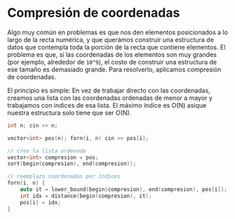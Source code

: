 # Compresión de coordenadas

Algo muy común en problemas es que nos den elementos posicionados a lo largo de
la recta numérica, y que querámos construir una estructura de datos que
contempla toda la porción de la recta que contiene elementos. El problema es
que, si las coordenadas de los elementos son muy grandes (por ejemplo, alrededor
de `10^9`), el costo de construir una estructura de ese tamaño es demasiado
grande. Para resolverlo, aplicamos compresión de coordenadas.

El principio es simple: En vez de trabajar directo con las coordenadas, creamos
una lista con las coordenadas ordenadas de menor a mayor y trabajamos con
indices de esa lista. El máximo índice es O(N) asique nuestra estructura solo
tiene que ser O(N).

```c++
int n; cin >> n;

vector<int> pos(n); forn(i, n) cin >> pos[i];

// creo la lista ordenada
vector<int> compresion = pos;
sort(begin(compresion), end(compresion));

// reemplazo coordenadas por indices
forn(i, n) {
	auto it = lower_bound(begin(compresion), end(compresion), pos[i]);
	int idx = distance(begin(compresion), it);
	pos[i] = idx;
}
```
